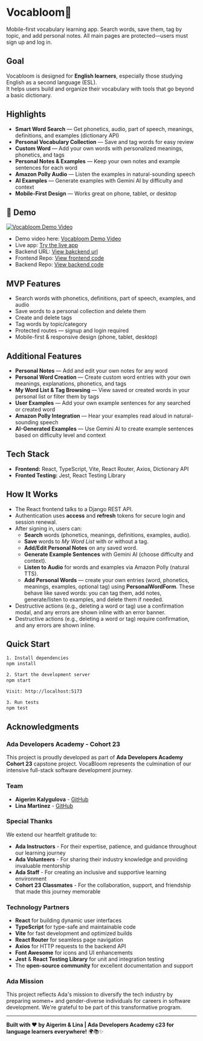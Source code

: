 # Vocabloom🌱 

Mobile-first vocabulary learning app. Search words, save them, tag by topic, and add personal notes. All main pages are protected—users must sign up and log in.

## Goal
Vocabloom is designed for **English learners**, especially those studying English as a second language (ESL).  
It helps users build and organize their vocabulary with tools that go beyond a basic dictionary.

## Highlights
- **Smart Word Search** — Get phonetics, audio, part of speech, meanings, definitions, and examples (dictionary API)
- **Personal Vocabulary Collection** — Save and tag words for easy review
- **Custom Word** — Add your own words with personalized meanings, phonetics, and tags  
- **Personal Notes & Examples** — Keep your own notes and example sentences for each word  
- **Amazon Polly Audio** — Listen the examples in natural-sounding speech  
- **AI Examples** — Generate examples with Gemini AI by difficulty and context  
- **Mobile-First Design** — Works great on phone, tablet, or desktop  


## 🚀 Demo
<div align="left">
  <a href="https://youtu.be/VhxULgJnfPs">
    <img src="https://img.youtube.com/vi/VhxULgJnfPs/0.jpg" alt="Vocabloom Demo Video" />
  </a>
</div>

- Demo video here: [Vocabloom Demo Video](https://www.youtube.com/watch?v=VhxULgJnfPs)
- Live app: [Try the live app](https://vocabloomapp.netlify.app/)
- Backend URL: [View bakckend url](https://vocabloom-backend.onrender.com/api/schema/swagger-ui/#/Audio/audio_create)
- Frontend Repo: [View frontend code](https://github.com/aigerimdev/vocabloom-frontend)
- Backend Repo: [View backend code](https://github.com/linakl19/vocabloom_backend)

## **MVP Features**
- Search words with phonetics, definitions, part of speech, examples, and audio  
- Save words to a personal collection and delete them  
- Create and delete tags  
- Tag words by topic/category  
- Protected routes — signup and login required  
- Mobile-first & responsive design (phone, tablet, desktop)  

## **Additional Features**
- **Personal Notes** — Add and edit your own notes for any word  
- **Personal Word Creation** — Create custom word entries with your own meanings, explanations, phonetics, and tags  
- **My Word List & Tag Browsing** — View saved or created words in your personal list or filter them by tags  
- **User Examples** — Add your own example sentences for any searched or created word  
- **Amazon Polly Integration** — Hear your examples read aloud in natural-sounding speech  
- **AI-Generated Examples** — Use Gemini AI to create example sentences based on difficulty level and context  

## Tech Stack
- **Frontend:** React, TypeScript, Vite, React Router, Axios, Dictionary API
- **Fronted Testing:** Jest, React Testing Library

## How It Works
- The React frontend talks to a Django REST API.
- Authentication uses **access** and **refresh** tokens for secure login and session renewal.
- After signing in, users can:
  - **Search** words (phonetics, meanings, definitions, examples, audio).
  - **Save** words to *My Word List* with or without a tag.
  - **Add/Edit Personal Notes** on any saved word.
  - **Generate Example Sentences** with Gemini AI (choose difficulty and context).
  - **Listen to Audio** for words and examples via Amazon Polly (natural TTS).
  - **Add Personal Words** — create your own entries (word, phonetics, meanings, examples, optional tag) using **PersonalWordForm**. These behave like saved words: you can tag them, add notes, generate/listen to examples, and delete them if needed.
- Destructive actions (e.g., deleting a word or tag) use a confirmation modal, and any errors are shown inline with an error banner.
- Destructive actions (e.g., deleting a word or tag) require confirmation, and any errors are shown inline.


## Quick Start

```bash
1. Install dependencies
npm install

2. Start the development server
npm start

Visit: http://localhost:5173

3. Run tests
npm test
```

## Acknowledgments

### Ada Developers Academy - Cohort 23
This project is proudly developed as part of **Ada Developers Academy Cohort 23** capstone project. VocaBloom represents the culmination of our intensive full-stack software development journey.

### Team
- **Aigerim Kalygulova** - [GitHub](https://github.com/aigerimdev/)
- **Lina Martinez** - [GitHub](https://github.com/linakl19/)

### Special Thanks
We extend our heartfelt gratitude to:

- **Ada Instructors** - For their expertise, patience, and guidance throughout our learning journey
- **Ada Volunteers** - For sharing their industry knowledge and providing invaluable mentorship
- **Ada Staff** - For creating an inclusive and supportive learning environment
- **Cohort 23 Classmates** - For the collaboration, support, and friendship that made this journey memorable

### Technology Partners
- **React** for building dynamic user interfaces  
- **TypeScript** for type-safe and maintainable code  
- **Vite** for fast development and optimized builds  
- **React Router** for seamless page navigation  
- **Axios** for HTTP requests to the backend API  
- **Font Awesome** for icons and UI enhancements  
- **Jest** & **React Testing Library** for unit and integration testing  
- The **open-source community** for excellent documentation and support

### Ada Mission
This project reflects Ada's mission to diversify the tech industry by preparing women+ and gender-diverse individuals for careers in software development. We're grateful to be part of this transformative program.

---

**Built with ❤️ by Aigerim & Lina | Ada Developers Academy c23 for language learners everywhere!** 🌍📚✨